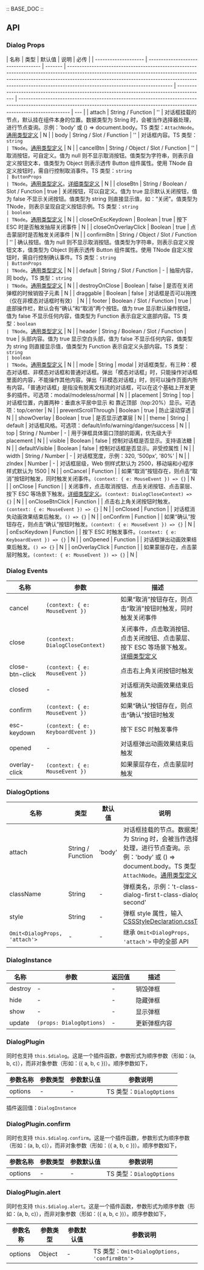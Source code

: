 :: BASE_DOC ::

## API

### Dialog Props

| 名称                 | 类型                               | 默认值  | 说明                                                                                                                                                                                                                                                                                  | 必传                                                                                      |
| -------------------- | ---------------------------------- | ------- | ------------------------------------------------------------------------------------------------------------------------------------------------------------------------------------------------------------------------------------------------------------------------------------- | ----------------------------------------------------------------------------------------- | --------------------------------------------------------------------------------------------------------------------------------------------------------------------------------- | --- |
| attach               | String / Function                  | ''      | 对话框挂载的节点，默认挂在组件本身的位置。数据类型为 String 时，会被当作选择器处理，进行节点查询。示例：'body' 或 () => document.body。TS 类型：`AttachNode`。[通用类型定义](https://github.com/Tencent/tdesign-vue/blob/develop/src/common.ts)                                       | N                                                                                         |
| body                 | String / Slot / Function           | ''      | 对话框内容。TS 类型：`string                                                                                                                                                                                                                                                          | TNode`。[通用类型定义](https://github.com/Tencent/tdesign-vue/blob/develop/src/common.ts) | N                                                                                                                                                                                 |
| cancelBtn            | String / Object / Slot / Function  | ''      | 取消按钮，可自定义。值为 null 则不显示取消按钮。值类型为字符串，则表示自定义按钮文本，值类型为 Object 则表示透传 Button 组件属性。使用 TNode 自定义按钮时，需自行控制取消事件。TS 类型：`string                                                                                       | ButtonProps                                                                               | TNode`。[通用类型定义](https://github.com/Tencent/tdesign-vue/blob/develop/src/common.ts)。[详细类型定义](https://github.com/Tencent/tdesign-vue/tree/develop/src/dialog/type.ts) | N   |
| closeBtn             | String / Boolean / Slot / Function | true    | 关闭按钮，可以自定义。值为 true 显示默认关闭按钮，值为 false 不显示关闭按钮。值类型为 string 则直接显示值，如：“关闭”。值类型为 TNode，则表示呈现自定义按钮示例。TS 类型：`string                                                                                                     | boolean                                                                                   | TNode`。[通用类型定义](https://github.com/Tencent/tdesign-vue/blob/develop/src/common.ts)                                                                                         | N   |
| closeOnEscKeydown    | Boolean                            | true    | 按下 ESC 时是否触发抽屉关闭事件                                                                                                                                                                                                                                                       | N                                                                                         |
| closeOnOverlayClick  | Boolean                            | true    | 点击蒙层时是否触发关闭事件                                                                                                                                                                                                                                                            | N                                                                                         |
| confirmBtn           | String / Object / Slot / Function  | ''      | 确认按钮。值为 null 则不显示取消按钮。值类型为字符串，则表示自定义按钮文本，值类型为 Object 则表示透传 Button 组件属性。使用 TNode 自定义按钮时，需自行控制确认事件。TS 类型：`string                                                                                                 | ButtonProps                                                                               | TNode`。[通用类型定义](https://github.com/Tencent/tdesign-vue/blob/develop/src/common.ts)                                                                                         | N   |
| default              | String / Slot / Function           | -       | 抽屉内容，同 body。TS 类型：`string                                                                                                                                                                                                                                                   | TNode`。[通用类型定义](https://github.com/Tencent/tdesign-vue/blob/develop/src/common.ts) | N                                                                                                                                                                                 |
| destroyOnClose       | Boolean                            | false   | 是否在关闭弹框的时候销毁子元素                                                                                                                                                                                                                                                        | N                                                                                         |
| draggable            | Boolean                            | false   | 对话框是否可以拖拽（仅在非模态对话框时有效）                                                                                                                                                                                                                                          | N                                                                                         |
| footer               | Boolean / Slot / Function          | true    | 底部操作栏，默认会有“确认”和“取消”两个按钮。值为 true 显示默认操作按钮，值为 false 不显示任何内容，值类型为 Function 表示自定义底部内容。TS 类型：`boolean                                                                                                                            | TNode`。[通用类型定义](https://github.com/Tencent/tdesign-vue/blob/develop/src/common.ts) | N                                                                                                                                                                                 |
| header               | String / Boolean / Slot / Function | true    | 头部内容。值为 true 显示空白头部，值为 false 不显示任何内容，值类型为 string 则直接显示值，值类型为 Function 表示自定义头部内容。TS 类型：`string                                                                                                                                     | boolean                                                                                   | TNode`。[通用类型定义](https://github.com/Tencent/tdesign-vue/blob/develop/src/common.ts)                                                                                         | N   |
| mode                 | String                             | modal   | 对话框类型，有三种：模态对话框、非模态对话框和普通对话框。弹出「模态对话框」时，只能操作对话框里面的内容，不能操作其他内容。弹出「非模态对话框」时，则可以操作页面内所有内容。「普通对话框」是指没有脱离文档流的对话框，可以在这个基础上开发更多的插件。可选项：modal/modeless/normal | N                                                                                         |
| placement            | String                             | top     | 对话框位置，内置两种：垂直水平居中显示 和 靠近顶部（top:20%）显示。可选项：top/center                                                                                                                                                                                                 | N                                                                                         |
| preventScrollThrough | Boolean                            | true    | 防止滚动穿透                                                                                                                                                                                                                                                                          | N                                                                                         |
| showOverlay          | Boolean                            | true    | 是否显示遮罩层                                                                                                                                                                                                                                                                        | N                                                                                         |
| theme                | String                             | default | 对话框风格。可选项：default/info/warning/danger/success                                                                                                                                                                                                                               | N                                                                                         |
| top                  | String / Number                    | -       | 用于弹框具体窗口顶部的距离，优先级大于 placement                                                                                                                                                                                                                                      | N                                                                                         |
| visible              | Boolean                            | false   | 控制对话框是否显示。支持语法糖                                                                                                                                                                                                                                                        | N                                                                                         |
| defaultVisible       | Boolean                            | false   | 控制对话框是否显示。非受控属性                                                                                                                                                                                                                                                        | N                                                                                         |
| width                | String / Number                    | -       | 对话框宽度，示例：320, '500px', '80%'                                                                                                                                                                                                                                                 | N                                                                                         |
| zIndex               | Number                             | -       | 对话框层级，Web 侧样式默认为 2500，移动端和小程序样式默认为 1500                                                                                                                                                                                                                      | N                                                                                         |
| onCancel             | Function                           |         | 如果“取消”按钮存在，则点击“取消”按钮时触发，同时触发关闭事件。`(context: { e: MouseEvent }) => {}`                                                                                                                                                                                    | N                                                                                         |
| onClose              | Function                           |         | 关闭事件，点击取消按钮、点击关闭按钮、点击蒙层、按下 ESC 等场景下触发。[详细类型定义](https://github.com/Tencent/tdesign-vue/tree/develop/src/dialog/type.ts)。`(context: DialogCloseContext) => {}`                                                                                  | N                                                                                         |
| onCloseBtnClick      | Function                           |         | 点击右上角关闭按钮时触发。`(context: { e: MouseEvent }) => {}`                                                                                                                                                                                                                        | N                                                                                         |
| onClosed             | Function                           |         | 对话框消失动画效果结束后触发。`() => {}`                                                                                                                                                                                                                                              | N                                                                                         |
| onConfirm            | Function                           |         | 如果“确认”按钮存在，则点击“确认”按钮时触发。`(context: { e: MouseEvent }) => {}`                                                                                                                                                                                                      | N                                                                                         |
| onEscKeydown         | Function                           |         | 按下 ESC 时触发事件。`(context: { e: KeyboardEvent }) => {}`                                                                                                                                                                                                                          | N                                                                                         |
| onOpened             | Function                           |         | 对话框弹出动画效果结束后触发。`() => {}`                                                                                                                                                                                                                                              | N                                                                                         |
| onOverlayClick       | Function                           |         | 如果蒙层存在，点击蒙层时触发。`(context: { e: MouseEvent }) => {}`                                                                                                                                                                                                                    | N                                                                                         |

### Dialog Events

| 名称            | 参数                              | 描述                                                                                                                                                          |
| --------------- | --------------------------------- | ------------------------------------------------------------------------------------------------------------------------------------------------------------- |
| cancel          | `(context: { e: MouseEvent })`    | 如果“取消”按钮存在，则点击“取消”按钮时触发，同时触发关闭事件                                                                                                  |
| close           | `(context: DialogCloseContext)`   | 关闭事件，点击取消按钮、点击关闭按钮、点击蒙层、按下 ESC 等场景下触发。[详细类型定义](https://github.com/Tencent/tdesign-vue/tree/develop/src/dialog/type.ts) |
| close-btn-click | `(context: { e: MouseEvent })`    | 点击右上角关闭按钮时触发                                                                                                                                      |
| closed          | -                                 | 对话框消失动画效果结束后触发                                                                                                                                  |
| confirm         | `(context: { e: MouseEvent })`    | 如果“确认”按钮存在，则点击“确认”按钮时触发                                                                                                                    |
| esc-keydown     | `(context: { e: KeyboardEvent })` | 按下 ESC 时触发事件                                                                                                                                           |
| opened          | -                                 | 对话框弹出动画效果结束后触发                                                                                                                                  |
| overlay-click   | `(context: { e: MouseEvent })`    | 如果蒙层存在，点击蒙层时触发                                                                                                                                  |

### DialogOptions

| 名称                          | 类型              | 默认值 | 说明                                                                                                                                                                                                                    | 必传 |
| ----------------------------- | ----------------- | ------ | ----------------------------------------------------------------------------------------------------------------------------------------------------------------------------------------------------------------------- | ---- |
| attach                        | String / Function | 'body' | 对话框挂载的节点。数据类型为 String 时，会被当作选择器处理，进行节点查询。示例：'body' 或 () => document.body。TS 类型：`AttachNode`。[通用类型定义](https://github.com/Tencent/tdesign-vue/blob/develop/src/common.ts) | N    |
| className                     | String            | -      | 弹框类名，示例：'t-class-dialog-first t-class-dialog-second'                                                                                                                                                            | N    |
| style                         | String            | -      | 弹框 style 属性，输入 [CSSStyleDeclaration.cssText](https://developer.mozilla.org/en-US/docs/Web/API/CSSStyleDeclaration/cssText)                                                                                       | N    |
| `Omit<DialogProps, 'attach'>` | -                 | -      | 继承 `Omit<DialogProps, 'attach'>` 中的全部 API                                                                                                                                                                         | N    |

### DialogInstance

| 名称    | 参数                     | 返回值 | 描述         |
| ------- | ------------------------ | ------ | ------------ |
| destroy | -                        | -      | 销毁弹框     |
| hide    | -                        | -      | 隐藏弹框     |
| show    | -                        | -      | 显示弹框     |
| update  | `(props: DialogOptions)` | -      | 更新弹框内容 |

### DialogPlugin

同时也支持 `this.$dialog`。这是一个插件函数，参数形式为顺序参数（形如：(a, b, c)），而非对象参数（形如：({ a, b, c })）。顺序参数如下，

| 参数名称 | 参数类型 | 参数默认值 | 参数说明                 |
| -------- | -------- | ---------- | ------------------------ |
| options  | -        | -          | TS 类型：`DialogOptions` |

插件返回值：`DialogInstance`

### DialogPlugin.confirm

同时也支持 `this.$dialog.confirm`。这是一个插件函数，参数形式为顺序参数（形如：(a, b, c)），而非对象参数（形如：({ a, b, c })）。顺序参数如下，

| 参数名称 | 参数类型 | 参数默认值 | 参数说明                 |
| -------- | -------- | ---------- | ------------------------ |
| options  | -        | -          | TS 类型：`DialogOptions` |

### DialogPlugin.alert

同时也支持 `this.$dialog.alert`。这是一个插件函数，参数形式为顺序参数（形如：(a, b, c)），而非对象参数（形如：({ a, b, c })）。顺序参数如下，

| 参数名称 | 参数类型 | 参数默认值 | 参数说明                                     |
| -------- | -------- | ---------- | -------------------------------------------- |
| options  | Object   | -          | TS 类型：`Omit<DialogOptions, 'confirmBtn'>` |
